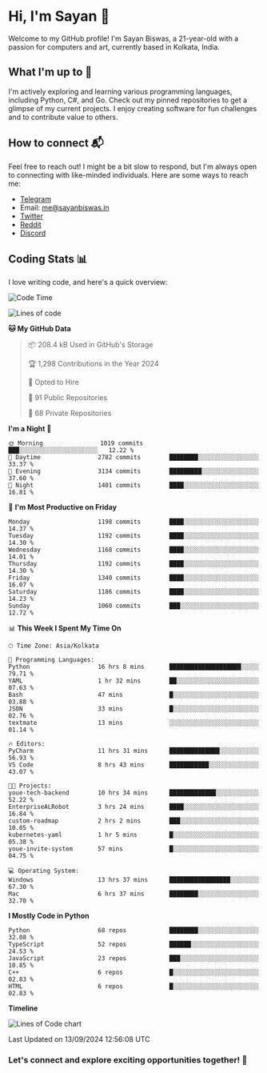 # Hi, I'm Sayan 👋

Welcome to my GitHub profile! I'm Sayan Biswas, a 21-year-old with a passion for computers and art, currently based in Kolkata, India.

## What I'm up to 🚀

I'm actively exploring and learning various programming languages, including Python, C#, and Go. Check out my pinned repositories to get a glimpse of my current projects. I enjoy creating software for fun challenges and to contribute value to others.

## How to connect 📬

Feel free to reach out! I might be a bit slow to respond, but I'm always open to connecting with like-minded individuals. Here are some ways to reach me:

- [Telegram](https://t.me/dank_as_fuck)
- Email: [me@sayanbiswas.in](mailto:me@sayanbiswas.in)
- [Twitter](https://twitter.com/TheDankDel)
- [Reddit](https://www.reddit.com/user/dank_as_fuck_/)
- [Discord](https://discordapp.com/users/506536929152466945)

## Coding Stats 📊

I love writing code, and here's a quick overview:

<!--START_SECTION:waka-->
![Code Time](http://img.shields.io/badge/Code%20Time-1%2C742%20hrs%2041%20mins-blue)

![Lines of code](https://img.shields.io/badge/From%20Hello%20World%20I%27ve%20Written-5.9%20million%20lines%20of%20code-blue)

**🐱 My GitHub Data** 

> 📦 208.4 kB Used in GitHub's Storage 
 > 
> 🏆 1,298 Contributions in the Year 2024
 > 
> 💼 Opted to Hire
 > 
> 📜 91 Public Repositories 
 > 
> 🔑 68 Private Repositories 
 > 
**I'm a Night 🦉** 

```text
🌞 Morning                1019 commits        ███░░░░░░░░░░░░░░░░░░░░░░   12.22 % 
🌆 Daytime                2782 commits        ████████░░░░░░░░░░░░░░░░░   33.37 % 
🌃 Evening                3134 commits        █████████░░░░░░░░░░░░░░░░   37.60 % 
🌙 Night                  1401 commits        ████░░░░░░░░░░░░░░░░░░░░░   16.81 % 
```
📅 **I'm Most Productive on Friday** 

```text
Monday                   1198 commits        ████░░░░░░░░░░░░░░░░░░░░░   14.37 % 
Tuesday                  1192 commits        ████░░░░░░░░░░░░░░░░░░░░░   14.30 % 
Wednesday                1168 commits        ████░░░░░░░░░░░░░░░░░░░░░   14.01 % 
Thursday                 1192 commits        ████░░░░░░░░░░░░░░░░░░░░░   14.30 % 
Friday                   1340 commits        ████░░░░░░░░░░░░░░░░░░░░░   16.07 % 
Saturday                 1186 commits        ████░░░░░░░░░░░░░░░░░░░░░   14.23 % 
Sunday                   1060 commits        ███░░░░░░░░░░░░░░░░░░░░░░   12.72 % 
```


📊 **This Week I Spent My Time On** 

```text
🕑︎ Time Zone: Asia/Kolkata

💬 Programming Languages: 
Python                   16 hrs 8 mins       ████████████████████░░░░░   79.71 % 
YAML                     1 hr 32 mins        ██░░░░░░░░░░░░░░░░░░░░░░░   07.63 % 
Bash                     47 mins             █░░░░░░░░░░░░░░░░░░░░░░░░   03.88 % 
JSON                     33 mins             █░░░░░░░░░░░░░░░░░░░░░░░░   02.76 % 
textmate                 13 mins             ░░░░░░░░░░░░░░░░░░░░░░░░░   01.14 % 

🔥 Editors: 
PyCharm                  11 hrs 31 mins      ██████████████░░░░░░░░░░░   56.93 % 
VS Code                  8 hrs 43 mins       ███████████░░░░░░░░░░░░░░   43.07 % 

🐱‍💻 Projects: 
youe-tech-backend        10 hrs 34 mins      █████████████░░░░░░░░░░░░   52.22 % 
EnterpriseALRobot        3 hrs 24 mins       ████░░░░░░░░░░░░░░░░░░░░░   16.84 % 
custom-roadmap           2 hrs 2 mins        ███░░░░░░░░░░░░░░░░░░░░░░   10.05 % 
kubernetes-yaml          1 hr 5 mins         █░░░░░░░░░░░░░░░░░░░░░░░░   05.38 % 
youe-invite-system       57 mins             █░░░░░░░░░░░░░░░░░░░░░░░░   04.75 % 

💻 Operating System: 
Windows                  13 hrs 37 mins      █████████████████░░░░░░░░   67.30 % 
Mac                      6 hrs 37 mins       ████████░░░░░░░░░░░░░░░░░   32.70 % 
```

**I Mostly Code in Python** 

```text
Python                   68 repos            ████████░░░░░░░░░░░░░░░░░   32.08 % 
TypeScript               52 repos            ██████░░░░░░░░░░░░░░░░░░░   24.53 % 
JavaScript               23 repos            ███░░░░░░░░░░░░░░░░░░░░░░   10.85 % 
C++                      6 repos             █░░░░░░░░░░░░░░░░░░░░░░░░   02.83 % 
HTML                     6 repos             █░░░░░░░░░░░░░░░░░░░░░░░░   02.83 % 
```



**Timeline**

![Lines of Code chart](https://raw.githubusercontent.com/Dank-del/Dank-del/main/assets/bar_graph.png)


 Last Updated on 13/09/2024 12:56:08 UTC
<!--END_SECTION:waka-->

### Let's connect and explore exciting opportunities together! 🚀
